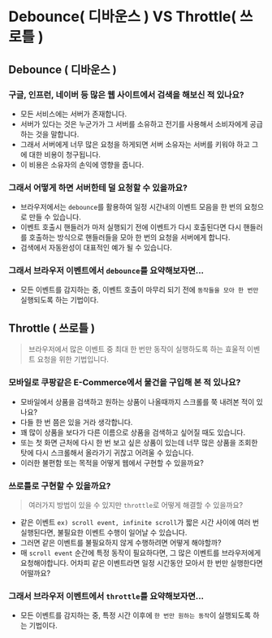 # Debounce( 디바운스 ) VS Throttle( 쓰로틀 )

## Debounce ( 디바운스 )

### 구글, 인프런, 네이버 등 많은 웹 사이트에서 검색을 해보신 적 있나요?

- 모든 서비스에는 서버가 존재합니다.
- 서버가 있다는 것은 누군가가 그 서버를 소유하고 전기를 사용해서 소비자에게 공급하는 것을 말합니다.
- 그래서 서버에게 너무 많은 요청을 하게되면 서버 소유자는 서버를 키워야 하고 그에 대한 비용이 청구됩니다.
- 이 비용은 소유자의 손익에 영향을 줍니다.

### 그래서 어떻게 하면 서버한테 덜 요청할 수 있을까요?

- 브라우저에서는 `debounce`를 활용하여 일정 시간내의 이벤트 모음을 한 번의 요청으로 만들 수 있습니다.
- 이벤트 호출시 핸들러가 마저 실행되기 전에 이벤트가 다시 호출된다면 다시 핸들러를 호출하는 방식으로 핸들러들을 모아 한 번의 요청을 서버에게 합니다.
- 검색에서 자동완성이 대표적인 예가 될 수 있습니다.

### 그래서 브라우저 이벤트에서 `debounce`를 요약해보자면...

- 모든 이벤트를 감지하는 중, 이벤트 호출이 마무리 되기 전에 `동작들을 모아 한 번만` 실행되도록 하는 기법이다.

## Throttle ( 쓰로틀 )

> 브라우저에서 많은 이벤트 중 최대 한 번만 동작이 실행하도록 하는 효울적 이벤트 요청을 위한 기법입니다.

### 모바일로 쿠팡같은 E-Commerce에서 물건을 구입해 본 적 있나요?

- 모바일에서 상품을 검색하고 원하는 상품이 나올때까지 스크롤를 쭉 내려본 적이 있나요?
- 다들 한 번 쯤은 있을 거라 생각합니다.
- 꽤 많이 상품을 보다가 다른 이름으로 상품을 검색하고 싶어질 때도 있습니다.
- 또는 첫 화면 근처에 다시 한 번 보고 싶은 상품이 있는데 너무 많은 상품을 조회한 탓에 다시 스크롤해서 올라가기 귀찮고 어려울 수 있습니다.
- 이러한 불편함 또는 목적을 어떻게 웹에서 구현할 수 있을까요?

### 쓰로틀로 구현할 수 있을까요?

> 여러가지 방법이 있을 수 있지만 `throttle`로 어떻게 해결할 수 있을까요?

- 같은 이벤트 `ex) scroll event, infinite scroll`가 짧은 시간 사이에 여러 번 실행된다면, 불필요한 이벤트 수행이 일어날 수 있습니다.
- 그러면 같은 이벤트를 불필요하지 않게 수행하려면 어떻게 해야할까?
- 매 `scroll event` 순간에 특정 동작이 필요하다면, 그 많은 이벤트를 브라우저에게 요청해야합니다. 어차피 같은 이벤트라면 일정 시간동안 모아서 한 번만 실행한다면 어떨까요?

### 그래서 브라우저 이벤트에서 `throttle`를 요약해보자면...

- 모든 이벤트를 감지하는 중, 특정 시간 이후에 `한 번만 원하는 동작`이 실행되도록 하는 기법이다.
